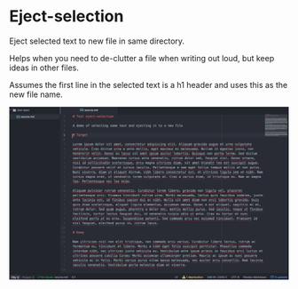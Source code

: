 # Eject-selection

Eject selected text to new file in same directory.

Helps when you need to de-clutter a file when writing out loud, but keep ideas in other files.

Assumes the first line in the selected text is a h1 header and uses this as the new file name.

![Gif](/assets/eject-selection.gif)
